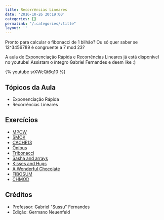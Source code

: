 ```yaml
---
title: Recorrências Lineares
date: '2016-10-26 20:19:00'
categories: []
permalink: "/:categories/:title"
layout: ''
---
```

Pronto para calcular o fibonacci de 1 bilhão? Ou só quer saber se 12^3456789 é congruente a 7 mod 23?

A aula de Exponenciação Rápida e Recorrências Lineares já está disponível no youtube! Assistam o íntegro Gabriel Fernandes e deem like :)

{% youtube srXWcQt6q10 %} 

## Tópicos da Aula
- Exponenciação Rápida
- Recorrências Lineares

## Exercícios
- [MPOW](http://www.spoj.com/problems/MPOW/)
- [SMOK](http://codeforces.com/gym/101081/problem/G)
- [CACHE13](http://br.spoj.com/problems/CACHE13/)
- [Ônibus](https://www.urionlinejudge.com.br/judge/pt/problems/view/1474)
- [Tribonacci](https://uva.onlinejudge.org/index.php?option=onlinejudge&page=show_problem&problem=3914)
- [Sasha and arrays](http://codeforces.com/problemset/problem/718/C)
- [Kisses and Hugs](https://www.codechef.com/problems/CKISSHUG)
- [A Wonderful Chocolate](http://www.codechef.com/problems/CBARS)
- [FIBOSUM](http://www.spoj.com/problems/FIBOSUM/)
- [CHMOD](https://www.codechef.com/problems/CHMOD)

## Créditos
- Professor: Gabriel "Sussu" Fernandes
- Edição: Germano Neuenfeld
